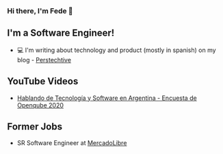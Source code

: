 ### Hi there, I'm Fede 👋

## I'm a Software Engineer!

- :computer: I'm writing about technology and product (mostly in spanish) on my blog - [Perstechtive](http://www.perstechtive.com/)

## YouTube Videos
- [Hablando de Tecnología y Software en Argentina - Encuesta de Openqube 2020](https://www.youtube.com/watch?v=yZiP0K9x6zM)

## Former Jobs
- SR Software Engineer at [MercadoLibre](https://github.com/mercadolibre)

